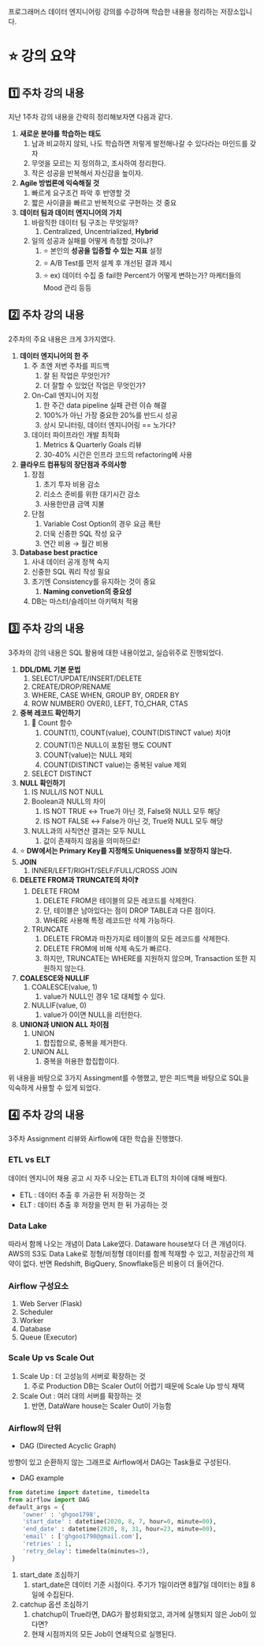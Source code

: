 프로그래머스 데이터 엔지니어링 강의를 수강하며 학습한 내용을 정리하는 저장소입니다.
# ⭐ 강의 요약

## 1️⃣ 주차 강의 내용

지난 1주차 강의 내용을 간략히 정리해보자면 다음과 같다.

1. **새로운 분야를 학습하는 태도**
    1. 남과 비교하지 않되, 나도 학습하면 저렇게 발전해나갈 수 있다라는 마인드를 갖자
    2. 무엇을 모르는 지 정의하고, 조사하여 정리한다.
    3. 작은 성공을 반복해서 자신감을 높이자.
2. **Agile 방법론에 익숙해질 것**
    1. 빠르게 요구조건 파악 후 반영할 것
    2. 짧은 사이클을 빠르고 반복적으로 구현하는 것 중요
3. **데이터 팀과 데이터 엔지니어의 가치**
    1. 바람직한 데이터 팀 구조는 무엇일까?
        1. Centralized, Uncentrialized, **Hybrid**
    2. 일의 성공과 실패를 어떻게 측정할 것이냐?
        1. ⭐ 본인의 **성공을 입증할 수 있는 지표** 설정
        2. ⭐ A/B Test를 먼저 설계 후 개선된 결과 제시
        3. ⭐ ex) 데이터 수집 중 fail한 Percent가 어떻게 변하는가? 마케터들의 Mood 관리 등등

## 2️⃣ 주차 강의 내용

2주차의 주요 내용은 크게 3가지였다.

1. **데이터 엔지니어의 한 주**
    1. 주 초엔 저번 주차를 피드백
        1. 잘 된 작업은 무엇인가?
        2. 더 잘할 수 있었던 작업은 무엇인가?
    2. On-Call 엔지니어 지정
        1. 한 주간 data pipeline 실패 관련 이슈 해결
        2. 100%가 아닌 가장 중요한 20%를 반드시 성공
        3. 상시 모니터링, 데이터 엔지니어링 == 노가다?
    3. 데이터 파이프라인 개발 최적화
        1. Metrics & Quarterly Goals 리뷰
        2. 30-40% 시간은 인프라 코드의 refactoring에 사용
2. **클라우드 컴퓨팅의 장단점과 주의사항**
    1. 장점
        1. 초기 투자 비용 감소
        2. 리소스 준비를 위한 대기시간 감소
        3. 사용한만큼 금액 지불
    2. 단점
        1. Variable Cost Option의 경우 요금 폭탄
        2. 더욱 신중한 SQL 작성 요구
        3. 연간 비용 → 월간 비용
3. **Database best practice**
    1. 사내 데이터 공개 정책 숙지
    2. 신중한 SQL 쿼리 작성 필요
    3. 초기엔 Consistency를 유지하는 것이 중요
        1. **Naming convetion의 중요성**
    4. DB는 마스터/슬레이브 아키텍처 적용

## 3️⃣ 주차 강의 내용

3주차의 강의 내용은 SQL 활용에 대한 내용이었고, 실습위주로 진행되었다.
1. **DDL/DML 기본 문법**
    1. SELECT/UPDATE/INSERT/DELETE
    2. CREATE/DROP/RENAME
    3. WHERE, CASE WHEN, GROUP BY, ORDER BY
    4. ROW NUMBER() OVER(), LEFT, TO_CHAR, CTAS
2. **중복 레코드 확인하기**
    1. 📌 Count 함수
        1. COUNT(1), COUNT(value), COUNT(DISTINCT value) 차이❗
        2. COUNT(1)은 NULL이 포함된 행도 COUNT
        3. COUNT(value)는 NULL 제외
        4. COUNT(DISTINCT value)는 중복된 value 제외
    2. SELECT DISTINCT
3. **NULL 확인하기**
    1. IS NULL/IS NOT NULL
    2. Boolean과 NULL의 차이
        1. IS NOT TRUE ↔ True가 아닌 것, False와 NULL 모두 해당
        2. IS NOT FALSE ↔ False가 아닌 것, True와 NULL 모두 해당
    3. NULL과의 사칙연산 결과는 모두 NULL
        1. 값이 존재하지 않음을 의미하므로!
4. ⭐ **DW에서는 Primary Key를 지정해도 Uniqueness를 보장하지 않는다.**
5. **JOIN**
    1. INNER/LEFT/RIGHT/SELF/FULL/CROSS JOIN
6. **DELETE FROM과 TRUNCATE의 차이❓**
    1. DELETE FROM
        1. DELETE FROM은 테이블의 모든 레코드를 삭제한다.
        2. 단, 테이블은 남아있다는 점이 DROP TABLE과 다른 점이다.
        3. WHERE 사용해 특정 레코드만 삭제 가능하다.
    2. TRUNCATE
        1. DELETE FROM과 마찬가지로 테이블의 모든 레코드를 삭제한다.
        2. DELETE FROM에 비해 삭제 속도가 빠르다.
        3. 하지만, TRUNCATE는 WHERE를 지원하지 않으며, Transaction 또한 지원하지 않는다.
7. **COALESCE와 NULLIF**
    1. COALESCE(value, 1)
        1. value가 NULL인 경우 1로 대체할 수 있다.
    2. NULLIF(value, 0)
        1. value가 0이면 NULL을 리턴한다.
8. **UNION과 UNION ALL 차이점**
    1. UNION
        1. 합집합으로, 중복을 제거한다.
    2. UNION ALL
        1. 중복을 허용한 합집합이다.

위 내용을 바탕으로 3가지 Assingment를 수행했고, 받은 피드백을 바탕으로 SQL을 익숙하게 사용할 수 있게 되었다.

## 4️⃣ 주차 강의 내용

3주차 Assignment 리뷰와 Airflow에 대한 학습을 진행했다.

### ETL vs ELT

데이터 엔지니어 채용 공고 시 자주 나오는 ETL과 ELT의 차이에 대해 배웠다. 

- ETL : 데이터 추출 후 가공한 뒤 저장하는 것
- ELT : 데이터 추출 후 저장을 먼저 한 뒤 가공하는 것

### Data Lake

따라서 함께 나오는 개념이 Data Lake였다. Dataware house보다 더 큰 개념이다. AWS의 S3도 Data Lake로 정형/비정형 데이터를 함께 적재할 수 있고, 저장공간의 제약이 없다. 반면 Redshift, BigQuery, Snowflake등은 비용이 더 들어간다.

### Airflow 구성요소

1. Web Server (Flask)
2. Scheduler
3. Worker
4. Database
5. Queue (Executor)

### Scale Up vs Scale Out

1. Scale Up : 더 고성능의 서버로 확장하는 것
    1. 주로 Production DB는 Scaler Out이 어렵기 때문에 Scale Up 방식 채택
2. Scale Out : 여러 대의 서버를 확장하는 것
    1. 반면, DataWare house는 Scaler Out이 가능함

### Airflow의 단위

- DAG (Directed Acyclic Graph)

방향이 있고 순환하지 않는 그래프로 Airflow에서 DAG는 Task들로 구성된다.

- DAG example

```python
from datetime import datetime, timedelta
from airflow import DAG
default_args = {
	'owner' : 'ghgoo1798',
	'start_date' : datetime(2020, 8, 7, hour=0, minute=00),
	'end_date' : datetime(2020, 8, 31, hour=23, minute=00),
	'email' : ['ghgoo1798@gmail.com'],
	'retries' : 1,
	'retry_delay': timedelta(minutes=3),
 }
```

1. start_date 조심하기
    1. start_date은 데이터 기준 시점이다. 주기가 1일이라면 8월7일 데이터는 8월 8일에 수집된다.
2. catchup 옵션 조심하기
    1. chatchup이 True라면, DAG가 활성화되었고, 과거에 실행되지 않은 Job이 있다면?
    2. 현재 시점까지의 모든 Job이 연쇄적으로 실행된다.

